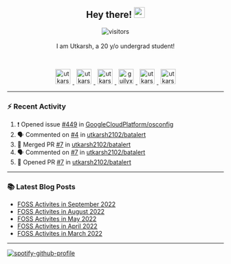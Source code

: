 <h2 align="center">
  <b>Hey there!</b> <img src="https://media.giphy.com/media/hvRJCLFzcasrR4ia7z/giphy.gif" width="25px">
</h2>

<p align="center">
  <img src="https://visitor-badge.glitch.me/badge?page_id=utkarsh2102" alt="visitors">
  <br/>
  <br/>
  I am Utkarsh, a 20 y/o undergrad student!
</p>

<br/>
<p align="center">
<a href="https://nm.debian.org/person/utkarsh/">
  <img alt="utkarsh2102 | Debian" width="35px" src="https://www.flaticon.com/svg/static/icons/svg/226/226772.svg" hspace="5"/>
</a>
<a href="https://twitter.com/utkarsh2102">
  <img alt="utkarsh2102 | Twitter" width="35px" src="https://image.flaticon.com/icons/svg/2111/2111703.svg" hspace="5"/>
</a>
<a href="mailto:utkarsh@debian.org">
  <img alt="utkarsh2102 | Mail" width="35px" src="https://www.flaticon.com/svg/static/icons/svg/893/893315.svg" hspace="5"/>
</a>
<a href="https://open.spotify.com/user/wr6c7rh4fwc5fvibnwrwwzlrn">
  <img alt="guilyx's Spotify" width="35px" src="https://image.flaticon.com/icons/svg/2111/2111627.svg" hspace="5"/>
</a>
<a href="https://www.linkedin.com/in/utkarsh2102"><img alt="utkarsh2102 | LinkedIn" width="35px" src="https://image.flaticon.com/icons/svg/2111/2111465.svg" hspace="5"/>
</a>
<a href="https://www.instagram.com/utkarsh2102">
  <img alt="utkarsh2102 | Instagram" width="35px" src="https://image.flaticon.com/icons/svg/2111/2111421.svg" hspace="5"/>
</a>
</p>

---

### :zap: Recent Activity

<!--START_SECTION:activity-->
1. ❗️ Opened issue [#449](https://github.com/GoogleCloudPlatform/osconfig/issues/449) in [GoogleCloudPlatform/osconfig](https://github.com/GoogleCloudPlatform/osconfig)
2. 🗣 Commented on [#4](https://github.com/utkarsh2102/batalert/issues/4) in [utkarsh2102/batalert](https://github.com/utkarsh2102/batalert)
3. 🎉 Merged PR [#7](https://github.com/utkarsh2102/batalert/pull/7) in [utkarsh2102/batalert](https://github.com/utkarsh2102/batalert)
4. 🗣 Commented on [#7](https://github.com/utkarsh2102/batalert/issues/7) in [utkarsh2102/batalert](https://github.com/utkarsh2102/batalert)
5. 💪 Opened PR [#7](https://github.com/utkarsh2102/batalert/pull/7) in [utkarsh2102/batalert](https://github.com/utkarsh2102/batalert)
<!--END_SECTION:activity-->

---

### :books: Latest Blog Posts

<!-- BLOG-POST-LIST:START -->
- [FOSS Activites in September 2022](https://utkarsh2102.com/posts/foss-in-sept-22/)
- [FOSS Activites in August 2022](https://utkarsh2102.com/posts/foss-in-aug-22/)
- [FOSS Activites in May 2022](https://utkarsh2102.com/posts/foss-in-may-22/)
- [FOSS Activites in April 2022](https://utkarsh2102.com/posts/foss-in-april-22/)
- [FOSS Activites in March 2022](https://utkarsh2102.com/posts/foss-in-march-22/)
<!-- BLOG-POST-LIST:END -->

---

[![spotify-github-profile](https://spotify-github-profile.vercel.app/api/view?uid=wr6c7rh4fwc5fvibnwrwwzlrn&cover_image=true)](https://spotify-github-profile.vercel.app/api/view?uid=wr6c7rh4fwc5fvibnwrwwzlrn&redirect=true)
